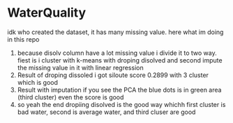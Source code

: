 # WaterQuality
idk who created the dataset, it has many missing value.
here what im doing in this repo
1. because disolv column have a lot missing value i divide it to two way. fiest is i cluster with k-means with droping disolved and second impute the missing value in it with linear regression
2. Result of droping dissoled i got siloute score 0.2899 with 3 cluster which is good
3. Result with imputation if you see the PCA the blue dots is in green area (third cluster) even the score is good
4. so yeah the end dropiing disolved is the good way whichh first cluster is bad water, second is average water, and third cluser are good 
